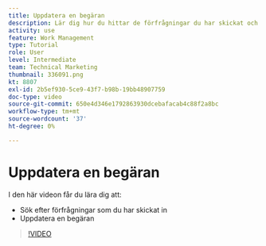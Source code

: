 ```yaml
---
title: Uppdatera en begäran
description: Lär dig hur du hittar de förfrågningar du har skickat och gör en uppdatering av förfrågningarna i [!DNL  Workfront].
activity: use
feature: Work Management
type: Tutorial
role: User
level: Intermediate
team: Technical Marketing
thumbnail: 336091.png
kt: 8807
exl-id: 2b5ef930-5ce9-43f7-b98b-19bb48907759
doc-type: video
source-git-commit: 650e4d346e1792863930dcebafacab4c88f2a8bc
workflow-type: tm+mt
source-wordcount: '37'
ht-degree: 0%

---
```


# Uppdatera en begäran

I den här videon får du lära dig att:

* Sök efter förfrågningar som du har skickat in
* Uppdatera en begäran

>[!VIDEO](https://video.tv.adobe.com/v/336091/?quality=12&learn=on)

